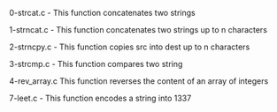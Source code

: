 0-strcat.c - This function concatenates two strings

1-strncat.c - This function concatenates two strings up to n characters

2-strncpy.c - This function copies src into dest up to n characters

3-strcmp.c - This function compares two string

4-rev_array.c This function reverses the content of an array of integers

7-leet.c - This function encodes a string into 1337
